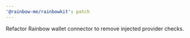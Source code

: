 ```yaml
---
'@rainbow-me/rainbowkit': patch
---
```


Refactor Rainbow wallet connector to remove injected provider checks.
